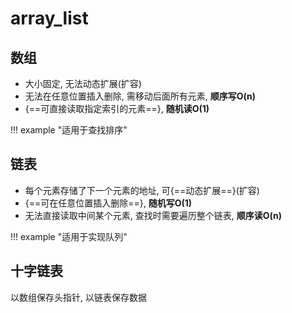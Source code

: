# array_list

## 数组

- 大小固定, 无法动态扩展(扩容)
- 无法在任意位置插入删除, 需移动后面所有元素, **顺序写O(n)**
- {==可直接读取指定索引的元素==}, **随机读O(1)**

!!! example "适用于查找排序"

## 链表

- 每个元素存储了下一个元素的地址, 可{==动态扩展==}(扩容)
- {==可在任意位置插入删除==}, **随机写O(1)**
- 无法直接读取中间某个元素, 查找时需要遍历整个链表, **顺序读O(n)**

!!! example "适用于实现队列"

## 十字链表

以数组保存头指针, 以链表保存数据
